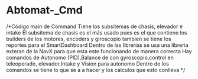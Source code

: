 # Abtomat-_Cmd
/*Código main de Command 
Tiene los subsitemas de chasis, elevador e intake 
El subsitema de chasis es el más usado pues es el que contiene los builders de los motores, encoders y giroscopio tambien se tiene los reportes para el SmartDashboard
Dentro de las librerias se usa una libreria exteran de la NavX para que esta este funcionando de manera correcta 
Hay comandos de Autonomo (PID),Balance de con gyroscopio,control en teleoperado, elevador,Intake y Vision para autonomo 
Dentro de los comandos se tiene lo que se a a hacer y los calculos que esto conlleva 
*/
